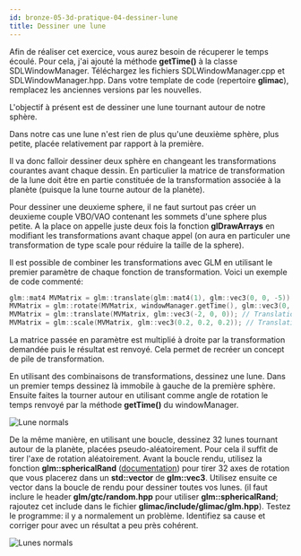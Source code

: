 ```yaml
---
id: bronze-05-3d-pratique-04-dessiner-lune
title: Dessiner une lune
---
```


<span class="badge warning"></span> Afin de réaliser cet exercice, vous aurez besoin de récuperer le temps écoulé. Pour cela, j'ai ajouté la méthode **getTime()** à la classe SDLWindowManager. Téléchargez les fichiers SDLWindowManager.cpp et SDLWindowManager.hpp. Dans votre template de code (repertoire **glimac**), remplacez les anciennes versions par les nouvelles.

L'objectif à présent est de dessiner une lune tournant autour de notre sphère.

Dans notre cas une lune n'est rien de plus qu'une deuxième sphère, plus petite, placée relativement par rapport à la première.

Il va donc falloir dessiner deux sphère en changeant les transformations courantes avant chaque dessin. En particulier la matrice de transformation de la lune doit être en partie constituée de la transformation associée à la planète (puisque la lune tourne autour de la planète).

Pour dessiner une deuxieme sphere, il ne faut surtout pas créer un deuxieme couple VBO/VAO contenant les sommets d'une sphere plus petite. A la place on appelle juste deux fois la fonction **glDrawArrays** en modifiant les transformations avant chaque appel (on aura en particuler une transformation de type scale pour réduire la taille de la sphere).

Il est possible de combiner les transformations avec GLM en utilisant le premier paramètre de chaque fonction de transformation. Voici un exemple de code commenté:

```cpp
glm::mat4 MVMatrix = glm::translate(glm::mat4(1), glm::vec3(0, 0, -5)); // Translation
MVMatrix = glm::rotate(MVMatrix, windowManager.getTime(), glm::vec3(0, 1, 0)); // Translation * Rotation
MVMatrix = glm::translate(MVMatrix, glm::vec3(-2, 0, 0)); // Translation * Rotation * Translation
MVMatrix = glm::scale(MVMatrix, glm::vec3(0.2, 0.2, 0.2)); // Translation * Rotation * Translation * Scale
```

La matrice passée en paramètre est multiplié à droite par la transformation demandée puis le résultat est renvoyé. Cela permet de recréer un concept de pile de transformation.

<span class="badge todo"></span> En utilisant des combinaisons de transformations, dessinez une lune. Dans un premier temps dessinez là immobile à gauche de la première sphère. Ensuite faites la tourner autour en utilisant comme angle de rotation le temps renvoyé par la méthode **getTime()** du windowManager.

![Lune normals](/openglnoel/img/lune.png)

<span class="badge todo"></span> De la même manière, en utilisant une boucle, dessinez 32 lunes tournant autour de la planète, placées pseudo-aléatoirement. Pour cela il suffit de tirer l'axe de rotation aléatoirement. Avant la boucle rendu, utilisez la fonction **glm::sphericalRand** ([documentation](https://glm.g-truc.net/0.9.9/api/a00717.html#ga22f90fcaccdf001c516ca90f6428e138)) pour tirer 32 axes de rotation que vous placerez dans un **std::vector** de **glm::vec3**. Utilisez ensuite ce vector dans la boucle de rendu pour dessiner toutes vos lunes. (il faut inclure le header **glm/gtc/random.hpp** pour utiliser **glm::sphericalRand**; rajoutez cet include dans le fichier **glimac/include/glimac/glm.hpp**). Testez le programme: il y a normalement un problème. Identifiez sa cause et corriger pour avec un résultat a peu près cohérent.

![Lunes normals](/openglnoel/img/lunes.png)
